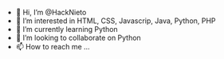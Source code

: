 - 👋 Hi, I’m @HackNieto
- 👀 I’m interested in HTML, CSS, Javascrip, Java, Python, PHP
- 🌱 I’m currently learning Python
- 💞️ I’m looking to collaborate on Python
- 📫 How to reach me ...

<!---
HackNieto/HackNieto is a ✨ special ✨ repository because its `README.md` (this file) appears on your GitHub profile.
You can click the Preview link to take a look at your changes.
--->
